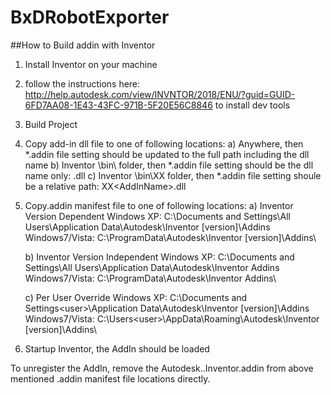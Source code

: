 # BxDRobotExporter

##How to Build addin with Inventor

1) Install Inventor on your machine
  
2) follow the instructions here: http://help.autodesk.com/view/INVNTOR/2018/ENU/?guid=GUID-6FD7AA08-1E43-43FC-971B-5F20E56C8846 to install dev tools
  
3) Build Project

2) Copy add-in dll file to one of following locations: 
		a) Anywhere, then *.addin file <Assembly> setting should be updated to the full path including the dll name
		b) Inventor <InstallPath>\bin\ folder, then *.addin file <Assembly> setting should be the dll name only: <AddInName>.dll
		c) Inventor <InstallPath>\bin\XX folder, then *.addin file <Assembly> setting shoule be a relative path: XX\<AddInName>.dll

4) Copy.addin manifest file to one of following locations:
	a) Inventor Version Dependent
		Windows XP:
			C:\Documents and Settings\All Users\Application Data\Autodesk\Inventor [version]\Addins\
		Windows7/Vista:
			C:\ProgramData\Autodesk\Inventor [version]\Addins\

	b) Inventor Version Independent
		Windows XP:
			C:\Documents and Settings\All Users\Application Data\Autodesk\Inventor Addins\
		Windows7/Vista:
			C:\ProgramData\Autodesk\Inventor Addins\

	c) Per User Override
		Windows XP:
			C:\Documents and Settings\<user>\Application Data\Autodesk\Inventor [version]\Addins\
		Windows7/Vista:
			C:\Users\<user>\AppData\Roaming\Autodesk\Inventor [version]\Addins\

5) Startup Inventor, the AddIn should be loaded


To unregister the AddIn, remove the Autodesk.<AddInName>.Inventor.addin from above mentioned .addin manifest file locations directly.

